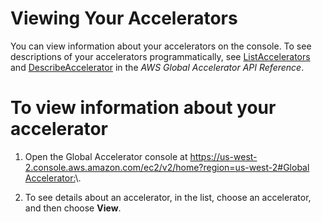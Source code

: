 # Viewing Your Accelerators<a name="about-accelerators.viewing"></a>

You can view information about your accelerators on the console\. To see descriptions of your accelerators programmatically, see [ListAccelerators](https://docs.aws.amazon.com/global-accelerator/latest/api/API_ListAccelerators.html) and [DescribeAccelerator](https://docs.aws.amazon.com/global-accelerator/latest/api/API_DescribeAccelerator.html) in the *AWS Global Accelerator API Reference*\.

# To view information about your accelerator

1. Open the Global Accelerator console at [ https://us\-west\-2\.console\.aws\.amazon\.com/ec2/v2/home?region=us\-west\-2\#Global Accelerator:](https://us-west-2.console.aws.amazon.com/ec2/v2/home?region=us-west-2#GlobalAccelerator:)\. 

1. To see details about an accelerator, in the list, choose an accelerator, and then choose **View**\.